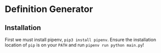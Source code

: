 # Definition Generator

## Installation

First we must install pipenv, `pip3 install pipenv`.  Ensure the
installation location of `pip` is on your `PATH` and run 
`pipenv run python main.py`!
